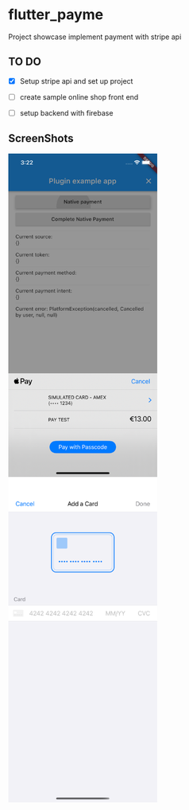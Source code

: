 # flutter_payme

Project showcase implement payment with stripe api

## TO DO

- [x] Setup stripe api and set up project

- [ ] create sample online shop front end

- [ ] setup backend with firebase

## ScreenShots

<img src="screenshots/Simulator Screen Shot - iPhone 11 - 2020-10-16 at 15.22.32.png" width="300em" /> <img src="screenshots/Simulator Screen Shot - iPhone 11 - 2020-10-16 at 15.23.20.png" width="300em" /> 

